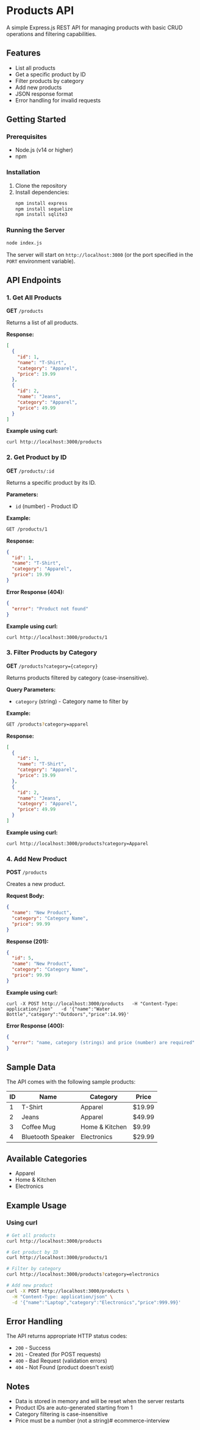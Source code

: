 # Products API

A simple Express.js REST API for managing products with basic CRUD operations and filtering capabilities.

## Features

- List all products
- Get a specific product by ID
- Filter products by category
- Add new products
- JSON response format
- Error handling for invalid requests

## Getting Started

### Prerequisites

- Node.js (v14 or higher)
- npm

### Installation

1. Clone the repository
2. Install dependencies:
   ```bash
   npm install express
   npm install sequelize
   npm install sqlite3
   ```

### Running the Server

```bash
node index.js
```

The server will start on `http://localhost:3000` (or the port specified in the `PORT` environment variable).

## API Endpoints

### 1. Get All Products

**GET** `/products`

Returns a list of all products.

**Response:**
```json
[
  {
    "id": 1,
    "name": "T-Shirt",
    "category": "Apparel",
    "price": 19.99
  },
  {
    "id": 2,
    "name": "Jeans",
    "category": "Apparel",
    "price": 49.99
  }
]
```
**Example using curl:**
```
curl http://localhost:3000/products
```

### 2. Get Product by ID

**GET** `/products/:id`

Returns a specific product by its ID.

**Parameters:**
- `id` (number) - Product ID

**Example:**
```bash
GET /products/1
```

**Response:**
```json
{
  "id": 1,
  "name": "T-Shirt",
  "category": "Apparel",
  "price": 19.99
}
```

**Error Response (404):**
```json
{
  "error": "Product not found"
}
```

**Example using curl:**
```
curl http://localhost:3000/products/1
```

### 3. Filter Products by Category

**GET** `/products?category={category}`

Returns products filtered by category (case-insensitive).

**Query Parameters:**
- `category` (string) - Category name to filter by

**Example:**
```bash
GET /products?category=apparel
```

**Response:**
```json
[
  {
    "id": 1,
    "name": "T-Shirt",
    "category": "Apparel",
    "price": 19.99
  },
  {
    "id": 2,
    "name": "Jeans",
    "category": "Apparel",
    "price": 49.99
  }
]
```

**Example using curl:**
```
curl http://localhost:3000/products?category=Apparel
```

### 4. Add New Product

**POST** `/products`

Creates a new product.

**Request Body:**
```json
{
  "name": "New Product",
  "category": "Category Name",
  "price": 99.99
}
```

**Response (201):**
```json
{
  "id": 5,
  "name": "New Product",
  "category": "Category Name",
  "price": 99.99
}
```

**Example using curl:**
```
curl -X POST http://localhost:3000/products   -H "Content-Type: application/json"   -d '{"name":"Water Bottle","category":"Outdoors","price":14.99}'
```
**Error Response (400):**
```json
{
  "error": "name, category (strings) and price (number) are required"
}
```

## Sample Data

The API comes with the following sample products:

| ID | Name | Category | Price |
|----|------|----------|-------|
| 1 | T-Shirt | Apparel | $19.99 |
| 2 | Jeans | Apparel | $49.99 |
| 3 | Coffee Mug | Home & Kitchen | $9.99 |
| 4 | Bluetooth Speaker | Electronics | $29.99 |

## Available Categories

- Apparel
- Home & Kitchen
- Electronics

## Example Usage

### Using curl

```bash
# Get all products
curl http://localhost:3000/products

# Get product by ID
curl http://localhost:3000/products/1

# Filter by category
curl http://localhost:3000/products?category=electronics

# Add new product
curl -X POST http://localhost:3000/products \
  -H "Content-Type: application/json" \
  -d '{"name":"Laptop","category":"Electronics","price":999.99}'
```

## Error Handling

The API returns appropriate HTTP status codes:

- `200` - Success
- `201` - Created (for POST requests)
- `400` - Bad Request (validation errors)
- `404` - Not Found (product doesn't exist)

## Notes

- Data is stored in memory and will be reset when the server restarts
- Product IDs are auto-generated starting from 1
- Category filtering is case-insensitive
- Price must be a number (not a string)# ecommerce-interview
